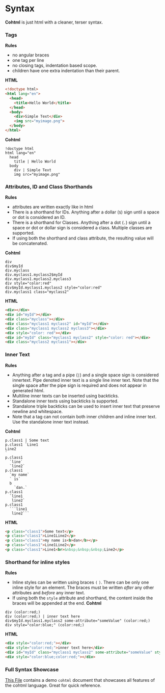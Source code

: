 # Syntax

**Cohtml** is just html with a cleaner, terser syntax.

### Tags

**Rules**

* no angular braces
* one tag per line
* no closing tags, indentation based scope.
* children have one extra indentation than their parent.

**HTML**
```html
<!doctype html>
<html lang="en">
  <head>
    <title>Hello World</title>
  </head>
  <body>
    <div>Simple Text</div>
    <img src="myimage.png">
  </body>
</html>
```

**Cohtml**
```
!doctype html
html lang="en"
  head
    title | Hello World
  body
    div | Simple Text
    img src="myimage.png"
```


### Attributes, ID and Class Shorthands

**Rules**

* attributes are written exactly like in html 
* There is a shorthand for IDs. Anything after a dollar (`$`) sign until a space or dot is considered an ID.
* There is a shorthand for Classes. Anything after a dot (`.`) sign until a space or dot or dollar sign is considered a class. Multiple classes are supported.
* If using both the shorthand and class attribute, the resulting value will be concatenated.

**Cohtml**
```
div
div$myId
div.myclass
div.myclass1.myclass2$myId
div.myclass1.myclass2.myclass3
div style="color:red"
div$myId.myclass1.myclass2 style="color:red"
div.myclass1 class="myclass2"
```

**HTML**
```html
<div></div>
<div id="myId"></div>
<div class="myclass"></div>
<div class="myclass1 myclass2" id="myId"></div>
<div class="myclass1 myclass2 myclass3"></div>
<div style="color: red"></div>
<div id="myId" class="myclass1 myclass2" style="color: red"></div>
<div class="myclass2 myclass1"></div>
```

### Inner Text

**Rules**

* Anything after a tag and a pipe (`|`) and a single space sign is considered innertext. Pipe denoted inner text is a single line inner text. Note that the single space after the pipe sign is required and does not appear in generated html.
* Multiline inner texts can be inserted using backticks.
* Standalone inner texts using backticks is supported.
* Standalone triple backticks can be used to insert inner text that preserve newline and whitespace.
* Note that a tag can not contain both inner children and inline inner text. Use the standalone inner text instead.

**Cohtml**
```
p.class1 | Some text
p.class1 `Line1
Line2
`
p.class1
  `line`
  `line2`
p.class1
  `my name`
  ` is`
  b
    `dan.`
p.class1
  `line1
   line2`
p.class1
  ```line1
   line2```
```

**HTML**
```html
<p class="class1">Some text</p>
<p class="class1">Line1Line2</p>
<p class="class1">my name is<b>dan</b></p>
<p class="class1">Line1Line2</p>
<p class="class1">Line1<br>&nbsp;&nbsp;&nbsp;Line2</p>

```

### Shorthand for inline styles

**Rules**

* Inline styles can be written using braces `(` `)`. There can be only one inline style for an element. The braces must be written *after* any other attributes and *before* any inner text.
* If using both the `style` attribute and shorthand, the content inside the braces will be appended at the end.
**Cohtml**
```
div (color:red;)
div (color:red;) | inner text here
div$myId.myclass1.myclass2 some-attribute="someValue" (color:red;)
div style="color:blue;" (color:red;)
```

**HTML**
```html
<div style="color:red;"></div>
<div style="color:red;">inner text here</div>
<div id="myId" class="myclass1 myclass2" some-attribute="someValue" style="color: red"></div>
<div style="color:blue;color:red;"></div>
```


### Full Syntax Showcase

[This File](full-syntax-showcase) contains a demo `cohtml` document that showcases all features of the cohtml language. Great for quick reference.



